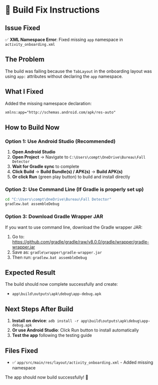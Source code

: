 # 🔧 Build Fix Instructions

## Issue Fixed
✅ **XML Namespace Error**: Fixed missing `app` namespace in `activity_onboarding.xml`

## The Problem
The build was failing because the `TabLayout` in the onboarding layout was using `app:` attributes without declaring the `app` namespace.

## What I Fixed
Added the missing namespace declaration:
```xml
xmlns:app="http://schemas.android.com/apk/res-auto"
```

## How to Build Now

### Option 1: Use Android Studio (Recommended)
1. **Open Android Studio**
2. **Open Project** → Navigate to `C:\Users\compt\OneDrive\Bureau\Fall Detector`
3. **Wait for Gradle sync** to complete
4. **Click Build** → **Build Bundle(s) / APK(s)** → **Build APK(s)**
5. **Or click Run** (green play button) to build and install directly

### Option 2: Use Command Line (If Gradle is properly set up)
```cmd
cd "C:\Users\compt\OneDrive\Bureau\Fall Detector"
gradlew.bat assembleDebug
```

### Option 3: Download Gradle Wrapper JAR
If you want to use command line, download the Gradle wrapper JAR:
1. Go to: https://github.com/gradle/gradle/raw/v8.0.0/gradle/wrapper/gradle-wrapper.jar
2. Save as: `gradle\wrapper\gradle-wrapper.jar`
3. Then run: `gradlew.bat assembleDebug`

## Expected Result
The build should now complete successfully and create:
- `app\build\outputs\apk\debug\app-debug.apk`

## Next Steps After Build
1. **Install on device**: `adb install -r app\build\outputs\apk\debug\app-debug.apk`
2. **Or use Android Studio**: Click Run button to install automatically
3. **Test the app** following the testing guide

## Files Fixed
- ✅ `app/src/main/res/layout/activity_onboarding.xml` - Added missing namespace

The app should now build successfully! 🎉
